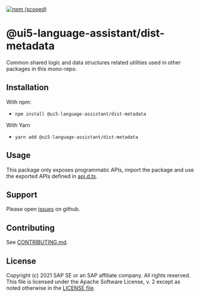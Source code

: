 [![npm (scoped)](https://img.shields.io/npm/v/@ui5-language-assistant/logic-utils.svg)](https://www.npmjs.com/package/@ui5-language-assistant/logic-utils)

# @ui5-language-assistant/dist-metadata

Common shared logic and data structures related utilities used in other packages in this mono-repo.

## Installation

With npm:

- `npm install @ui5-language-assistant/dist-metadata`

With Yarn

- `yarn add @ui5-language-assistant/dist-metadata`

## Usage

This package only exposes programmatic APIs, import the package and use the exported APIs
defined in [api.d.ts](./api.d.ts).

## Support

Please open [issues](https://github.com/SAP/ui5-language-assistant/issues) on github.

## Contributing

See [CONTRIBUTING.md](./CONTRIBUTING.md).

## License

Copyright (c) 2021 SAP SE or an SAP affiliate company. All rights reserved.
This file is licensed under the Apache Software License, v. 2 except as noted otherwise in the [LICENSE file](../../LICENSE).
